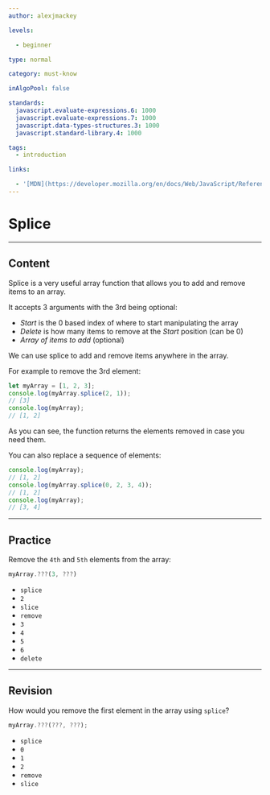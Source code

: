 ```yaml
---
author: alexjmackey

levels:

  - beginner

type: normal

category: must-know

inAlgoPool: false

standards:
  javascript.evaluate-expressions.6: 1000
  javascript.evaluate-expressions.7: 1000
  javascript.data-types-structures.3: 1000
  javascript.standard-library.4: 1000

tags:
  - introduction

links:

  - '[MDN](https://developer.mozilla.org/en/docs/Web/JavaScript/Reference/Global_Objects/Array/splice){website}'
---
```


# Splice

---

## Content

Splice is a very useful array function that allows you to add and remove items to an array.

It accepts 3 arguments with the 3rd being optional:

- _Start_ is the 0 based index of where to start manipulating the array
- _Delete_ is how many items to remove at the _Start_ position (can be 0)
- _Array of items to add_ (optional)

We can use splice to add and remove items anywhere in the array.

For example to remove the 3rd element:

```javascript
let myArray = [1, 2, 3];
console.log(myArray.splice(2, 1));
// [3]
console.log(myArray);
// [1, 2]
```

As you can see, the function returns the elements removed in case you need them.

You can also replace a sequence of elements:

```javascript
console.log(myArray);
// [1, 2]
console.log(myArray.splice(0, 2, 3, 4));
// [1, 2]
console.log(myArray);
// [3, 4]
```

---

## Practice

Remove the `4th` and `5th` elements from the array:

```javascript
myArray.???(3, ???)
```

- `splice`
- `2`
- `slice`
- `remove`
- `3`
- `4`
- `5`
- `6`
- `delete`

---

## Revision

How would you remove the first element in the array using `splice`?

```javascript
myArray.???(???, ???);
```

- `splice`
- `0`
- `1`
- `2`
- `remove`
- `slice`
